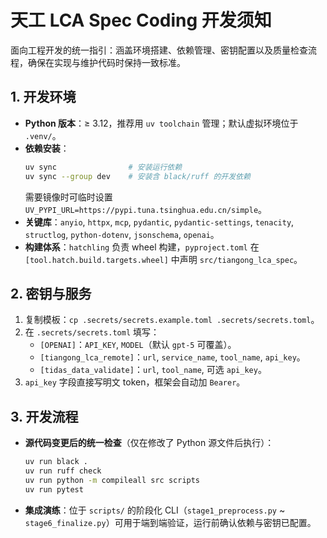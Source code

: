# 天工 LCA Spec Coding 开发须知

面向工程开发的统一指引：涵盖环境搭建、依赖管理、密钥配置以及质量检查流程，确保在实现与维护代码时保持一致标准。

## 1. 开发环境
- **Python 版本**：≥ 3.12，推荐用 `uv toolchain` 管理；默认虚拟环境位于 `.venv/`。
- **依赖安装**：
  ```bash
  uv sync                # 安装运行依赖
  uv sync --group dev    # 安装含 black/ruff 的开发依赖
  ```
  需要镜像时可临时设置 `UV_PYPI_URL=https://pypi.tuna.tsinghua.edu.cn/simple`。
- **关键库**：`anyio`, `httpx`, `mcp`, `pydantic`, `pydantic-settings`, `tenacity`, `structlog`, `python-dotenv`, `jsonschema`, `openai`。
- **构建体系**：`hatchling` 负责 wheel 构建，`pyproject.toml` 在 `[tool.hatch.build.targets.wheel]` 中声明 `src/tiangong_lca_spec`。

## 2. 密钥与服务
1. 复制模板：`cp .secrets/secrets.example.toml .secrets/secrets.toml`。
2. 在 `.secrets/secrets.toml` 填写：
   - `[OPENAI]`：`API_KEY`, `MODEL`（默认 `gpt-5` 可覆盖）。
   - `[tiangong_lca_remote]`：`url`, `service_name`, `tool_name`, `api_key`。
   - `[tidas_data_validate]`：`url`, `tool_name`, 可选 `api_key`。
3. `api_key` 字段直接写明文 token，框架会自动加 `Bearer`。

## 3. 开发流程
- **源代码变更后的统一检查**（仅在修改了 Python 源文件后执行）：
  ```bash
  uv run black .
  uv run ruff check
  uv run python -m compileall src scripts
  uv run pytest
  ```
- **集成演练**：位于 `scripts/` 的阶段化 CLI（`stage1_preprocess.py` ~ `stage6_finalize.py`）可用于端到端验证，运行前确认依赖与密钥已配置。
